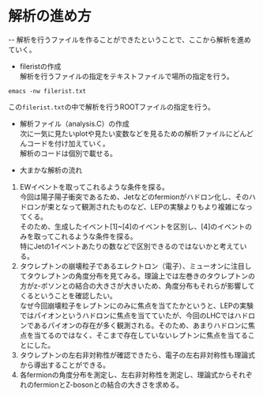 # 解析の進め方  
-- 解析を行うファイルを作ることができたということで、ここから解析を進めていく。  

* fileristの作成  
解析を行うファイルの指定をテキストファイルで場所の指定を行う。  
```php:c++  
emacs -nw filerist.txt  
```  
この`filerist.txt`の中で解析を行うROOTファイルの指定を行う。  

* 解析ファイル（analysis.C）の作成  
次に一気に見たいplotや見たい変数などを見るための解析ファイルにどんどんコードを付け加えていく。  
解析のコードは個別で載せる。  

* 大まかな解析の流れ  
1. EWイベントを取ってこれるような条件を探る。  
   今回は陽子陽子衝突であるため、Jetなどのfermionがハドロン化し、そのハドロンが束となって観測されたものなど、LEPの実験よりもより複雑になってくる。  
   そのため、生成したイベント[1]~[4]のイベントを区別し、[4]のイベントのみを取ってこれるような条件を探る。  
   特にJetの1イベントあたりの数などで区別できるのではないかと考えている。  
2. タウレプトンの崩壊粒子であるエレクトロン（電子）、ミューオンに注目してタウレプトンの角度分布を見てみる。理論上では左巻きのタウレプトンの方がz-ボソンとの結合の大きさが大きいため、角度分布もそれらが影響してくるということを確認したい。  
   なぜ今回崩壊粒子をレプトンにのみに焦点を当てたかというと、LEPの実験ではパイオンというハドロンに焦点を当てていたが、今回のLHCではハドロンであるパイオンの存在が多く観測される。そのため、あまりハドロンに焦点を当てるのではなく、そこまで存在していないレプトンに焦点を当てることにした。  
3. タウレプトンの左右非対称性が確認できたら、電子の左右非対称性も理論式から導出することができる。  
4. 各fermionの角度分布を測定し、左右非対称性を測定し、理論式からそれぞれのfermionとZ-bosonとの結合の大きさを求める。  
